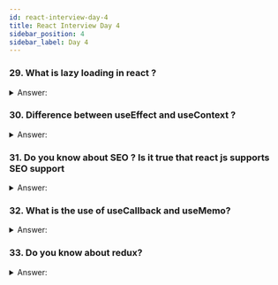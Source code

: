 ```yaml
---
id: react-interview-day-4
title: React Interview Day 4
sidebar_position: 4
sidebar_label: Day 4
---
```


### 29. What is lazy loading in react ?

<details>
    <summary>Answer:</summary>
</details>

### 30. Difference between useEffect and useContext ?

<details>
    <summary>Answer:</summary>
</details>

### 31. Do you know about SEO ? Is it true that react js supports SEO support

<details>
    <summary>Answer:</summary>
</details>

### 32. What is the use of useCallback and useMemo?

<details>
    <summary>Answer:</summary>
</details>

### 33. Do you know about redux?

<details>
    <summary>Answer:</summary>
</details>